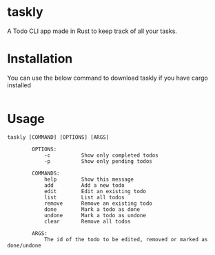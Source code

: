 # taskly
A Todo CLI app made in Rust to keep track of all your tasks.

# Installation

You can use the below command to download taskly if you have cargo installed
```cargo install taskly
```

# Usage

```
taskly [COMMAND] [OPTIONS] [ARGS]

        OPTIONS:
            -c          Show only completed todos
            -p          Show only pending todos

        COMMANDS:
            help        Show this message
            add         Add a new todo
            edit        Edit an existing todo
            list        List all todos
            remove      Remove an existing todo
            done        Mark a todo as done
            undone      Mark a todo as undone
            clear       Remove all todos
            
        ARGS:
            The id of the todo to be edited, removed or marked as done/undone
```